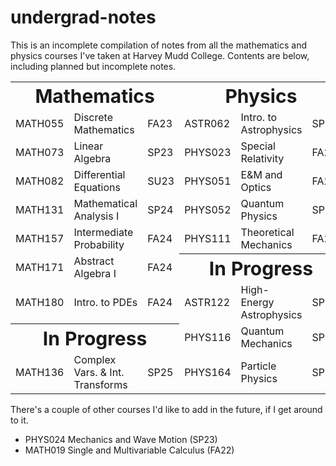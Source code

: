 
# undergrad-notes

This is an incomplete compilation of notes from all the mathematics and physics courses I've taken at Harvey Mudd College.
Contents are below, including planned but incomplete notes.

<table>
 <tr>
    <th colspan = "3"><b style="font-size:30px">Mathematics</b></td>
    <th colspan = "3"><b style="font-size:30px">Physics</b></td>
 </tr>
 <tr>
    <td>MATH055</td>
    <td>Discrete Mathematics</td>
    <td>FA23</td>
    <td>ASTR062</td>
    <td>Intro. to Astrophysics</td>
    <td>SP24</td>
 </tr>
 <tr>
    <td>MATH073</td>
    <td>Linear Algebra</td>
    <td>SP23</td>
    <td>PHYS023</td>
    <td>Special Relativity</td>
    <td>FA22</td>
 </tr>
 <tr>
    <td>MATH082</td>
    <td>Differential Equations</td>
    <td>SU23</td>
    <td>PHYS051</td>
    <td>E&M and Optics</td>
    <td>FA23</td>
 </tr>
 <tr>
    <td>MATH131</td>
    <td>Mathematical Analysis I</td>
    <td>SP24</td>
    <td>PHYS052</td>
    <td>Quantum Physics</td>
    <td>SP24</td>
 </tr>
 <tr>
    <td>MATH157</td>
    <td>Intermediate Probability</td>
    <td>FA24</td>
    <td>PHYS111</td>
    <td>Theoretical Mechanics</td>
    <td>FA24</td>
 </tr>
 <tr>
    <td>MATH171</td>
    <td>Abstract Algebra I</td>
    <td>FA24</td>
    <th colspan = "3"><b style="font-size:30px">In Progress</b></td>
 </tr>
 <tr>
   <td>MATH180</td>
    <td>Intro. to PDEs</td>
    <td>FA24</td>
    <td>ASTR122</td>
    <td>High-Energy Astrophysics</td>
    <td>SP25</td>
 </tr>
 <tr>
    <th colspan = "3"><b style="font-size:30px">In Progress</b></td>
    <td>PHYS116</td>
    <td>Quantum Mechanics</td>
    <td>SP25</td>
 </tr>
 <tr>
    <td>MATH136</td>
    <td>Complex Vars. & Int. Transforms </td>
    <td>SP25</td>
    <td>PHYS164</td>
    <td>Particle Physics</td>
    <td>SP25</td>
 </tr>
</table>

There's a couple of other courses I'd like to add in the future, if I get around to it.
* PHYS024 Mechanics and Wave Motion (SP23)
* MATH019 Single and Multivariable Calculus (FA22)
